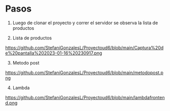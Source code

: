 # Pasos

1. Luego de clonar el proyecto y correr el servidor se observa la lista de productos


2. Lista de productos


https://github.com/StefaniGonzalesL/Proyectoud6/blob/main/Captura%20de%20pantalla%202023-01-16%20230917.png


3. Metodo post

https://github.com/StefaniGonzalesL/Proyectoud6/blob/main/metodopost.png

4. Lambda

https://github.com/StefaniGonzalesL/Proyectoud6/blob/main/lambdafrontend.png
